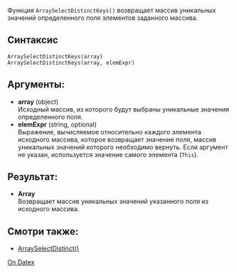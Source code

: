 Функция `ArraySelectDistinctKeys()` возвращает массив уникальных значений определенного поля элементов заданного массива.

## Синтаксис
```
ArraySelectDistinctKeys(array)
ArraySelectDistinctKeys(array, elemExpr)
```

## Аргументы:
- **array** (object)  
    Исходный массив, из которого будут выбраны уникальные значения определенного поля.
- **elemExpr** (string, optional)  
    Выражение, вычисляемое относительно каждого элемента исходного массива, которое возвращает значение поля, массив уникальных значений которого необходимо вернуть. Если аргумент не указан, используется значение самого элемента (`This`).

## Результат:
- **Array**  
    Возвращает массив уникальных значений указанного поля из исходного массива.

## Смотри также:
- [ArraySelectDistinct()](http://docs.datex.ru/article.htm?id=5620250451197911708)

[On Datex](http://docs.datex.ru/article.htm?id=7172076235998782824)